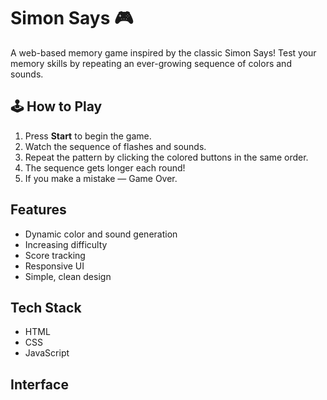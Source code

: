 # Simon Says 🎮

A web-based memory game inspired by the classic Simon Says! Test your memory skills by repeating an ever-growing sequence of colors and sounds.

## 🕹️ How to Play

1. Press **Start** to begin the game.
2. Watch the sequence of flashes and sounds.
3. Repeat the pattern by clicking the colored buttons in the same order.
4. The sequence gets longer each round!
5. If you make a mistake — Game Over.

##  Features

- Dynamic color and sound generation
- Increasing difficulty
- Score tracking
- Responsive UI
- Simple, clean design

##  Tech Stack

- HTML
- CSS
- JavaScript

##  Interface

